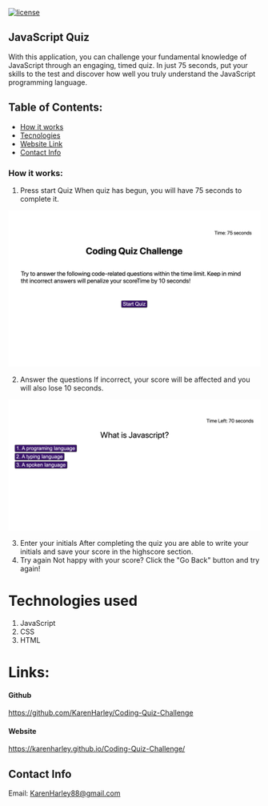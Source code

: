 [![license](https://img.shields.io/github/license/DAVFoundation/captain-n3m0.svg?style=flat-square)](https://github.com/DAVFoundation/captain-n3m0/blob/master/LICENSE)

## JavaScript Quiz

With this application, you can challenge your fundamental knowledge of JavaScript through an engaging, timed quiz. In just 75 seconds, put your skills to the test and discover how well you truly understand the JavaScript programming language.

## Table of Contents:

- [How it works](#how-it-works)
- [Tecnologies](#tecnologies-used)
- [Website Link](#links)
- [Contact Info](#contact-info)
  
### How it works:

1. Press start Quiz
   When quiz has begun, you will have 75 seconds to complete it.

![Game intro](./pics/into.png)

2. Answer the questions
   If incorrect, your score will be affected and you will also lose 10 seconds.

![Game questions](./pics/questions.png)

3. Enter your initials
   After completing the quiz you are able to write your initials and save your score in the highscore section.
4. Try again
   Not happy with your score? Click the "Go Back" button and try again!

# Technologies used

1. JavaScript
2. CSS
3. HTML

# Links:

#### Github

https://github.com/KarenHarley/Coding-Quiz-Challenge

#### Website

https://karenharley.github.io/Coding-Quiz-Challenge/

## Contact Info 

Email: KarenHarley88@gmail.com

